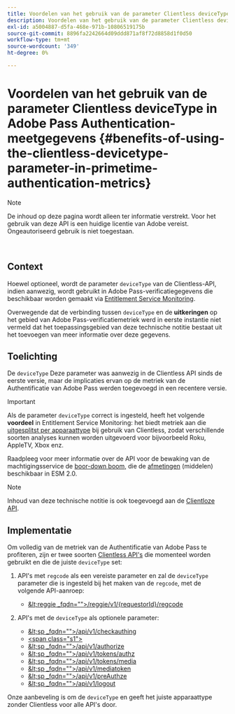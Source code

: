 ```yaml
---
title: Voordelen van het gebruik van de parameter Clientless deviceType in Adobe Pass Authentication-meetgegevens
description: Voordelen van het gebruik van de parameter Clientless deviceType in Adobe Pass Authentication-meetgegevens
exl-id: a5004887-d5fa-468e-971b-10806519175b
source-git-commit: 8896fa2242664d09ddd871af8f72d8858d1f0d50
workflow-type: tm+mt
source-wordcount: '349'
ht-degree: 0%

---
```


# Voordelen van het gebruik van de parameter Clientless deviceType in Adobe Pass Authentication-meetgegevens {#benefits-of-using-the-clientless-devicetype-parameter-in-primetime-authentication-metrics}

>[!NOTE]
>
>De inhoud op deze pagina wordt alleen ter informatie verstrekt. Voor het gebruik van deze API is een huidige licentie van Adobe vereist. Ongeautoriseerd gebruik is niet toegestaan.

</br>

## Context

Hoewel optioneel, wordt de parameter `deviceType` van de Clientless-API, indien aanwezig, wordt gebruikt in Adobe Pass-verificatiegegevens die beschikbaar worden gemaakt via [Entitlement Service Monitoring](/help/authentication/entitlement-service-monitoring-overview.md).

Overwegende dat de verbinding tussen `deviceType` en de **uitkeringen** op het gebied van Adobe Pass-verificatiemetriek werd in eerste instantie niet vermeld dat het toepassingsgebied van deze technische notitie bestaat uit het toevoegen van meer informatie over deze gegevens.

## Toelichting

De `deviceType` Deze parameter was aanwezig in de Clientless API sinds de eerste versie, maar de implicaties ervan op de metriek van de Authentificatie van Adobe Pass werden toegevoegd in een recentere versie.



>[!IMPORTANT]
>
>Als de parameter `deviceType` correct is ingesteld, heeft het volgende **voordeel** in Entitlement Service Monitoring: het biedt metriek aan die [uitgesplitst per apparaattype](/help/authentication/entitlement-service-monitoring-overview.md#clientless_device_type) bij gebruik van Clientless, zodat verschillende soorten analyses kunnen worden uitgevoerd voor bijvoorbeeld Roku, AppleTV, Xbox enz.


Raadpleeg voor meer informatie over de API voor de bewaking van de machtigingsservice de [boor-down boom,](/help/authentication/entitlement-service-monitoring-api.md#drill-down_tree) die de [afmetingen](/help/authentication/entitlement-service-monitoring-overview.md#esm_dimensions) (middelen) beschikbaar in ESM 2.0.

>[!NOTE]
>
>Inhoud van deze technische notitie is ook toegevoegd aan de [Clientloze API](#clientless_device_type).




## Implementatie

Om volledig van de metriek van de Authentificatie van Adobe Pass te profiteren, zijn er twee soorten [Clientless API&#39;s](#web_srvs_summary) die momenteel worden gebruikt en die de juiste `deviceType` set:

1. API&#39;s met `regcode` als een vereiste parameter en zal de `deviceType` parameter die is ingesteld bij het maken van de `regcode`, met de volgende API-aanroep:
   - [\&lt;reggie _fqdn=&quot;&quot;>/reggie/v1/{requestorId}/regcode](#reg_serv)

1. API&#39;s met de `deviceType` als optionele parameter:
   - [\&lt;sp _fqdn=&quot;&quot;>/api/v1/checkauthing](#check_authn_token)
   - [&lt;span class=&quot;s1&quot;>](#retrieve_authn_token)
   - [\&lt;sp _fqdn=&quot;&quot;>/api/v1/authorize](#init_authz)
   - [\&lt;sp _fqdn=&quot;&quot;>/api/v1/tokens/authz](#retrieve_authz_token)
   - [\&lt;sp _fqdn=&quot;&quot;>/api/v1/tokens/media](#short_media)
   - [\&lt;sp _fqdn=&quot;&quot;>/api/v1/mediatoken](#short_media)
   - [\&lt;sp _fqdn=&quot;&quot;>/api/v1/preAuthze](#PreAuthZ_Resources)
   - [\&lt;sp _fqdn=&quot;&quot;>/api/v1/logout](#init_logout)

Onze aanbeveling is om de `deviceType` en geeft het juiste apparaattype zonder Clientless voor alle API&#39;s door.
